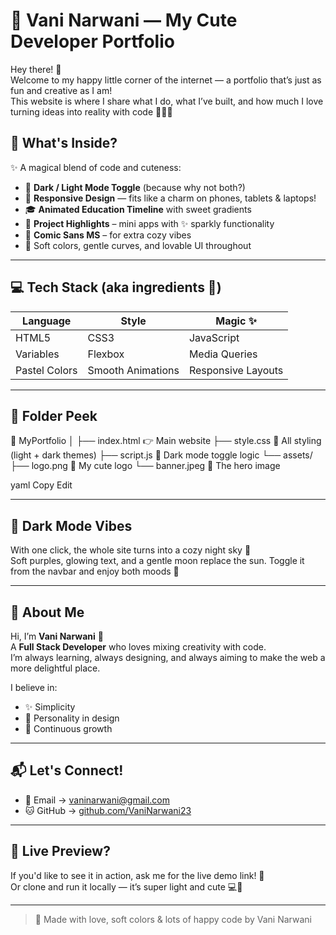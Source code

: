 # 💖 Vani Narwani — My Cute Developer Portfolio

Hey there! 🌸  
Welcome to my happy little corner of the internet — a portfolio that’s just as fun and creative as I am!  
This website is where I share what I do, what I’ve built, and how much I love turning ideas into reality with code 🧁👩‍💻


## 🌼 What's Inside?

✨ A magical blend of code and cuteness:

- 🌙 **Dark / Light Mode Toggle** (because why not both?)
- 📱 **Responsive Design** — fits like a charm on phones, tablets & laptops!
- 🎓 **Animated Education Timeline** with sweet gradients
- 💼 **Project Highlights** – mini apps with ✨ sparkly functionality
- 🧁 **Comic Sans MS** – for extra cozy vibes
- 💜 Soft colors, gentle curves, and lovable UI throughout

---

## 💻 Tech Stack (aka ingredients 🍰)

| Language | Style | Magic ✨ |
|----------|-------|----------|
| HTML5    | CSS3  | JavaScript |
| Variables | Flexbox | Media Queries |
| Pastel Colors | Smooth Animations | Responsive Layouts |

---

## 🎀 Folder Peek

📁 MyPortfolio
│
├── index.html 👉 Main website
├── style.css 🎨 All styling (light + dark themes)
├── script.js 🌙 Dark mode toggle logic
└── assets/
├── logo.png 🌸 My cute logo
└── banner.jpeg 💌 The hero image

yaml
Copy
Edit

---

## 🌈 Dark Mode Vibes

With one click, the whole site turns into a cozy night sky 🌙  
Soft purples, glowing text, and a gentle moon replace the sun. Toggle it from the navbar and enjoy both moods 🧸

---

## 💌 About Me

Hi, I’m **Vani Narwani** 🧁  
A **Full Stack Developer** who loves mixing creativity with code.  
I’m always learning, always designing, and always aiming to make the web a more delightful place.  

I believe in:
- ✨ Simplicity
- 💖 Personality in design
- 🌱 Continuous growth

---

## 📬 Let's Connect!

- 📧 Email → [vaninarwani@gmail.com](mailto:vaninarwani@gmail.com)  
- 🐱 GitHub → [github.com/VaniNarwani23](https://github.com/VaniNarwani23)

---

## 🌟 Live Preview?

If you'd like to see it in action, ask me for the live demo link! 🎉  
Or clone and run it locally — it’s super light and cute 💻🎠

---

> 💖 Made with love, soft colors & lots of happy code by Vani Narwani
